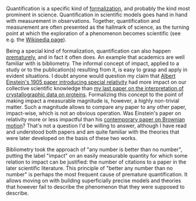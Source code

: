 Quantification is a specific kind of [formalization](Formalization.md), and probably the kind most prominent in science. Quantification in scientific models goes hand in hand with measurement in observations. Together, quantification and measurement are often presented as the hallmark of science, as the turning point at which the exploration of a phenomenon becomes scientific (see e.g. the [Wikipedia page](https://en.wikipedia.org/wiki/Quantification_(science))).

Being a special kind of formalization, quantification can also happen [prematurely](Premature%20formalization.md), and in fact it often does. An example that academics are well familiar with is bibliometry. The informal concept of impact, applied to a study or to the publication(s) resulting from it, is easy to grasp and apply in evident situations. I doubt anyone would question my claim that [Albert Einstein's 1905 paper introducing special relativity](https://doi.org/10.1002%2Fandp.19053221004) had more impact on our collective scientific knowledge than [my last paper on the interpretation of crystallographic data on proteins](https://doi.org/10.1002/prot.26165). Formalizing this concept to the point of making impact a measurable magnitude is, however, a highly non-trivial matter. Such a magnitude allows to compare any paper to any other paper, impact-wise, which is not an obvious operation. Was Einstein's paper on relativity more or less impactful than his [contemporary paper on Brownian motion](https://doi.org/10.1002%2Fandp.19053220806)? That's not a question I'd be willing to answer, although I have read and understood both papers and am quite familiar with the theories that were later developed on the basis of these two works.

Bibliometry took the approach of "any number is better than no number", putting the label "impact" on an easily measurable quantity for which some relation to impact can be justified: the number of citations to a paper in the later scientific literature. This principle of "better any number than no number" is perhaps the most frequent cause of premature quantification. It allows moving on with building superficially precise models and theories that however fail to describe the phenomenon that they were supposed to describe.
